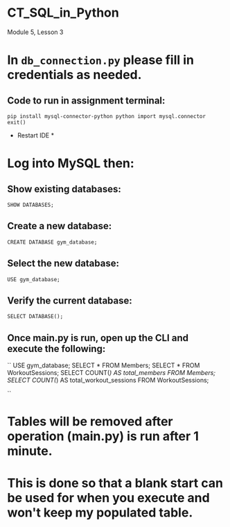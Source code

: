 # CT_SQL_in_Python
Module 5, Lesson 3

# In `db_connection.py` please fill in credentials as needed.

## Code to run in assignment terminal:
``
pip install mysql-connector-python
python
import mysql.connector
exit()
``
* Restart IDE *

# Log into MySQL then:

## Show existing databases:
``
SHOW DATABASES;
``
## Create a new database:
``
CREATE DATABASE gym_database;
``
## Select the new database:
``
USE gym_database;
``
## Verify the current database:
``
SELECT DATABASE();
``

## Once main.py is run, open up the CLI and execute the following:
``
USE gym_database;
SELECT * FROM Members;
SELECT * FROM WorkoutSessions;
SELECT COUNT(*) AS total_members FROM Members;
SELECT COUNT(*) AS total_workout_sessions FROM WorkoutSessions;

``

# Tables will be removed after operation (main.py) is run after 1 minute.
# This is done so that a blank start can be used for when you execute and won't keep my populated table.
